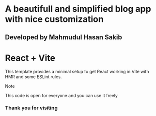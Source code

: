 # A beautifull and simplified blog app with nice customization

## Developed by Mahmudul Hasan Sakib

# React + Vite

This template provides a minimal setup to get React working in Vite with HMR and some ESLint rules.

> [!NOTE]
> This code is open for everyone and you can use it freely

### Thank you for visiting
